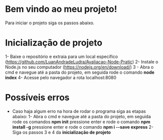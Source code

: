 ﻿# Bem vindo ao meu projeto!

Para iniciar o projeto siga os passos abaixo.
 # **Inicialização de projeto**
 1- Baixe o repositório e extraia para um local especifico (https://github.com/LuanAndradeLudra/Avaliacao-Node-Pratic)
 2- Instale o Node.js no seu computador (https://nodejs.org/en/download/)
3 - Abra o cmd e navegue até a pasta do projeto, em seguida rode o comando **node index**
 4- Acesse pelo navegador a rota localhost:8080
 
 # **Possíveis erros**
 
 - Caso haja algum erro na hora de rodar o programa siga as etapas abaixo:
 1- Abra o cmd e navegue até a pasta do projeto, em seguida rode os comandos **npm init** pressione enter e rode o comando **npm install -g** pressione enter e rode o comando **npm i --save express**
 2- Siga os passos 3 e 4 da **inicialização de projeto**


